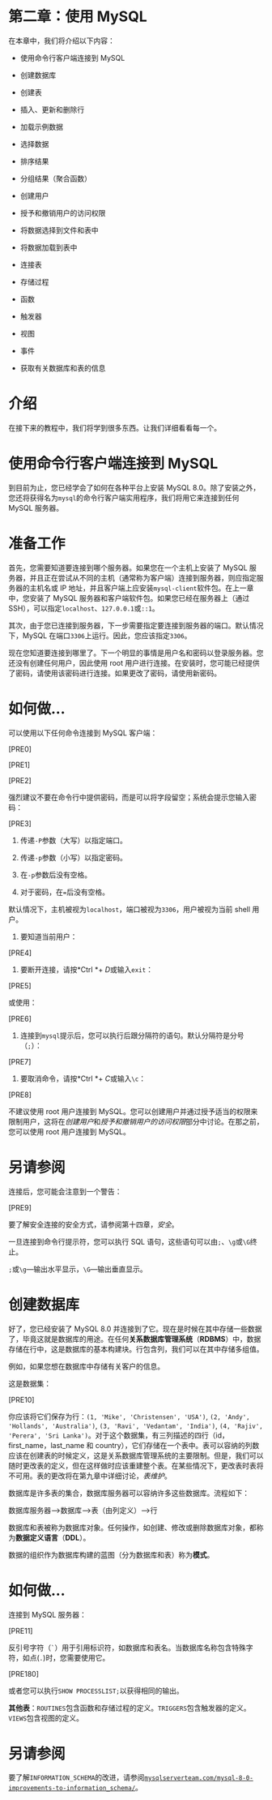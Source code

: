 # 第二章：使用 MySQL

在本章中，我们将介绍以下内容：

+   使用命令行客户端连接到 MySQL

+   创建数据库

+   创建表

+   插入、更新和删除行

+   加载示例数据

+   选择数据

+   排序结果

+   分组结果（聚合函数）

+   创建用户

+   授予和撤销用户的访问权限

+   将数据选择到文件和表中

+   将数据加载到表中

+   连接表

+   存储过程

+   函数

+   触发器

+   视图

+   事件

+   获取有关数据库和表的信息

# 介绍

在接下来的教程中，我们将学到很多东西。让我们详细看看每一个。

# 使用命令行客户端连接到 MySQL

到目前为止，您已经学会了如何在各种平台上安装 MySQL 8.0。除了安装之外，您还将获得名为`mysql`的命令行客户端实用程序，我们将用它来连接到任何 MySQL 服务器。

# 准备工作

首先，您需要知道要连接到哪个服务器。如果您在一个主机上安装了 MySQL 服务器，并且正在尝试从不同的主机（通常称为客户端）连接到服务器，则应指定服务器的主机名或 IP 地址，并且客户端上应安装`mysql-client`软件包。在上一章中，您安装了 MySQL 服务器和客户端软件包。如果您已经在服务器上（通过 SSH），可以指定`localhost`、`127.0.0.1`或`::1`。

其次，由于您已连接到服务器，下一步需要指定要连接到服务器的端口。默认情况下，MySQL 在端口`3306`上运行。因此，您应该指定`3306`。

现在您知道要连接到哪里了。下一个明显的事情是用户名和密码以登录服务器。您还没有创建任何用户，因此使用 root 用户进行连接。在安装时，您可能已经提供了密码，请使用该密码进行连接。如果更改了密码，请使用新密码。

# 如何做...

可以使用以下任何命令连接到 MySQL 客户端：

[PRE0]

[PRE1]

[PRE2]

强烈建议不要在命令行中提供密码，而是可以将字段留空；系统会提示您输入密码：

[PRE3]

1.  传递`-P`参数（大写）以指定端口。

1.  传递`-p`参数（小写）以指定密码。

1.  在`-p`参数后没有空格。

1.  对于密码，在`=`后没有空格。

默认情况下，主机被视为`localhost`，端口被视为`3306`，用户被视为当前 shell 用户。

1.  要知道当前用户：

[PRE4]

1.  要断开连接，请按*Ctrl *+ *D*或输入`exit`：

[PRE5]

或使用：

[PRE6]

1.  连接到`mysql`提示后，您可以执行后跟分隔符的语句。默认分隔符是分号（`;`）：

[PRE7]

1.  要取消命令，请按*Ctrl *+ *C*或输入`\c`：

[PRE8]

不建议使用 root 用户连接到 MySQL。您可以创建用户并通过授予适当的权限来限制用户，这将在*创建用户*和*授予和撤销用户的访问权限*部分中讨论。在那之前，您可以使用 root 用户连接到 MySQL。

# 另请参阅

连接后，您可能会注意到一个警告：

[PRE9]

要了解安全连接的安全方式，请参阅第十四章，*安全*。

一旦连接到命令行提示符，您可以执行 SQL 语句，这些语句可以由`;`、`\g`或`\G`终止。

`;`或`\g`—输出水平显示，`\G`—输出垂直显示。

# 创建数据库

好了，您已经安装了 MySQL 8.0 并连接到了它。现在是时候在其中存储一些数据了，毕竟这就是数据库的用途。在任何**关系数据库管理系统**（**RDBMS**）中，数据存储在行中，这是数据库的基本构建块。行包含列，我们可以在其中存储多组值。

例如，如果您想在数据库中存储有关客户的信息。

这是数据集：

[PRE10]

你应该将它们保存为行：`(1, 'Mike', 'Christensen', 'USA')`, `(2, 'Andy', 'Hollands', 'Australia')`, `(3, 'Ravi', 'Vedantam', 'India')`, `(4, 'Rajiv', 'Perera', 'Sri Lanka')`。对于这个数据集，有三列描述的四行（id，first_name，last_name 和 country），它们存储在一个表中。表可以容纳的列数应该在创建表的时候定义，这是关系数据库管理系统的主要限制。但是，我们可以随时更改表的定义，但在这样做时应该重建整个表。在某些情况下，更改表时表将不可用。表的更改将在第九章中详细讨论，*表维护*。

数据库是许多表的集合，数据库服务器可以容纳许多这些数据库。流程如下：

数据库服务器—>数据库—>表（由列定义）—>行

数据库和表被称为数据库对象。任何操作，如创建、修改或删除数据库对象，都称为**数据定义语言**（**DDL**）。

数据的组织作为数据库构建的蓝图（分为数据库和表）称为**模式**。

# 如何做...

连接到 MySQL 服务器：

[PRE11]

反引号字符（`` ` ``）用于引用标识符，如数据库和表名。当数据库名称包含特殊字符，如点(`.`)时，您需要使用它。

[PRE180]

或者您可以执行`SHOW PROCESSLIST;`以获得相同的输出。

**其他表**：`ROUTINES`包含函数和存储过程的定义。`TRIGGERS`包含触发器的定义。`VIEWS`包含视图的定义。

# 另请参阅

要了解`INFORMATION_SCHEMA`的改进，请参阅[`mysqlserverteam.com/mysql-8-0-improvements-to-information_schema/`](http://mysqlserverteam.com/mysql-8-0-improvements-to-information_schema/)。
